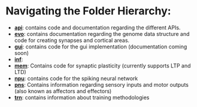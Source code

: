 # Navigating the Folder Hierarchy:

* [**api**](https://github.com/Neuraville/feagi/tree/staging/src/api): contains code and documentation regarding the different APIs.
* [**evo**](https://github.com/Neuraville/feagi/tree/staging/src/evo): contains documentation regarding the genome data structure and code for creating synapses and cortical areas.
* [**gui**](https://github.com/Neuraville/feagi/tree/staging/src/gui): contains code for the gui implementation (documentation coming soon)
* [**inf**](https://github.com/Neuraville/feagi/tree/staging/src/inf):
* [**mem**](https://github.com/Neuraville/feagi/tree/staging/src/mem): Contains code for synaptic plasticity (currently supports LTP and LTD)
* [**npu**](https://github.com/Neuraville/feagi/tree/staging/src/npu): contains code for the spiking neural network
* [**pns**](https://github.com/Neuraville/feagi/tree/staging/src/pns): Contains information regarding sensory inputs and motor outputs (also known as affectors and effectors)
* [**trn**](https://github.com/Neuraville/feagi/tree/staging/src/trn): contains information about training methodologies
